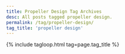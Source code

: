 ```yaml
---
title: Propeller Design Tag Archives
desc: All posts tagged propeller design.
permalink: /tag/propeller-design/
tag_title: 'propeller design'
---
```

{% include tagloop.html tag=page.tag_title %}